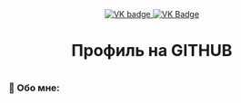 <div id="badge" align ="center">
 <a href= "https://vk.com/tus2k">
  <img src = "https://img.shields.io/badge/VK-blue?style=for-the-badge&logo=VK&logoColor=white" alt="VK badge"/>
 </a>

 <a href= "https://mail.google.com/mail/u/0/?hl=ru#inbox">
  <img src = "https://img.shields.io/badge/EMAIL-red?style=for-the-badge&logo=Gmail&logoColor=white" alt="VK Badge"/>
 </a>
 </div>

  <div id="viewprof" align="center" >
     <img src="https://komarev.com/ghpvc/?username=tUs2k&style=flat=-square&color-blue" alt=""/>
  </div>

<div id="heythere" align="center">
<h1> Профиль на GITHUB <h1>
</div>

### :call_me_hand: Обо мне:
